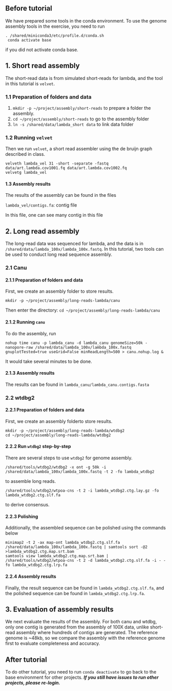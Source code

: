 
## Before tutorial
We have prepared some tools in the conda environment. To use the genome assembly tools in the exercise, you need to run 

```
. /shared/miniconda3/etc/profile.d/conda.sh
 conda activate base
 ```
 if you did not activate conda base.


## 1. Short read assembly
The short-read data is from simulated short-reads for lambda, and the tool in this tutorial is `velvet`.

### 1.1 Preparation of folders and data
1. `mkdir -p ~/project/assembly/short-reads` to prepare a folder the assembly.
2. `cd ~/project/assembly/short-reads` to go to the assembly folder
3. `ln -s /shared/data/lambda_short data` to link data folder

### 1.2 Running `velvet`
Then we run `velvet`, a short read assembler using the de bruijn graph described in class.

```
velveth lambda_vel 31 -short -separate -fastq data/art.lambda.cov1001.fq data/art.lambda.cov1002.fq
velvetg lambda_vel
```

#### 1.3 Assembly results
The results of the assembly can be found in the files 

`lambda_vel/contigs.fa`: contig file

In this file, one can see many contig in this file

## 2. Long read assembly
The long-read data was sequenced for lambda, and the data is in `/shared/data/lambda_100x/lambda_100x.fastq`. In this tutorial, two tools can be used to conduct long read sequence assembly.

### 2.1 Canu
#### 2.1.1 Preparation of folders and data
First, we create an assembly folder to store results.
```
mkdir -p ~/project/assembly/long-reads-lambda/canu
```
Then enter the directory: `cd ~/project/assembly/long-reads-lambda/canu`

#### 2.1.2 Running `canu`
To do the assembly, run 
```
nohup time canu -p lambda_canu -d lambda_canu genomeSize=50k -nanopore-raw /shared/data/lambda_100x/lambda_100x.fastq gnuplotTested=true useGrid=False minReadLength=500 > canu.nohup.log &
```
It would take several minutes to be done. 
 
#### 2.1.3 Assembly results
The results can be found in `lambda_canu/lambda_canu.contigs.fasta`

### 2.2 wtdbg2
#### 2.2.1 Preparation of folders and data
First, we create an assembly folderto store results.
```
mkdir -p ~/project/assembly/long-reads-lambda/wtdbg2
cd ~/project/assembly/long-reads-lambda/wtdbg2
```

#### 2.2.2 Run `wtdbg2` step-by-step
There are several steps to use `wtdbg2` for genome assembly.

```
/shared/tools/wtdbg2/wtdbg2 -x ont -g 50k -i /shared/data/lambda_100x/lambda_100x.fastq -t 2 -fo lambda_wtdbg2
```
to assemble long reads. 

```
/shared/tools/wtdbg2/wtpoa-cns -t 2 -i lambda_wtdbg2.ctg.lay.gz -fo lambda_wtdbg2.ctg.slf.fa
```
to derive consensus.

#### 2.2.3 Polishing
Additionally, the assembled sequence can be polished using the commands below
```
minimap2 -t 2 -ax map-ont lambda_wtdbg2.ctg.slf.fa /shared/data/lambda_100x/lambda_100x.fastq | samtools sort -@2 >lambda_wtdbg2.ctg.map.srt.bam
samtools view lambda_wtdbg2.ctg.map.srt.bam | /shared/tools/wtdbg2/wtpoa-cns -t 2 -d lambda_wtdbg2.ctg.slf.fa -i - -fo lambda_wtdbg2.ctg.lrp.fa
```

#### 2.2.4 Assembly results
Finally, the result sequence can be found in `lambda_wtdbg2.ctg.slf.fa`, and the polished sequence can be found in `lambda_wtdbg2.ctg.lrp.fa`.


## 3. Evaluation of assembly results

We next evaluate the results of the assembly. For both canu and wtdbg, only one contig is generated from the assembly of 100X data, unlike short-read assembly where hundreds of contigs are generated. The reference genome is ~48kb, so we compare the assembly with the reference genome first to evaluate completeness and accuracy.



## After tutorial

To do other tutorial, you need to run `conda deactivate` to go back to the base environment for other projects. ***If you still have issues to run other projects, please re-login.***


